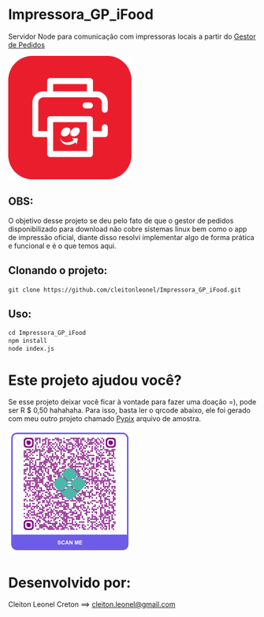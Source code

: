 # Impressora_GP_iFood

Servidor Node para comunicação com impressoras locais a partir do [Gestor de Pedidos](https://gestordepedidos.ifood.com.br/#/login)

<img src="https://raw.githubusercontent.com/cleitonleonel/Impressora_GP_iFood/master/icons/png/AppIcon.png" alt="Your image title" width="250"/>

## OBS:
O objetivo desse projeto se deu pelo fato de que o gestor de pedidos disponibilizado para download não cobre sistemas linux
bem como o app de impressão oficial, diante disso resolvi implementar algo de forma prática e funcional e é o que temos aqui.

## Clonando o projeto:

```shell
git clone https://github.com/cleitonleonel/Impressora_GP_iFood.git
```

## Uso:
```shell
cd Impressora_GP_iFood
npm install
node index.js
```

# Este projeto ajudou você?

Se esse projeto deixar você ficar à vontade para fazer uma doação =), pode ser R $ 0,50 hahahaha. Para isso, basta ler o qrcode abaixo, ele foi gerado com meu outro projeto chamado [Pypix](https://github.com/cleitonleonel/pypix.git) arquivo de amostra.

<img src="https://github.com/cleitonleonel/pypix/blob/master/qrcode.png?raw=true" alt="Your image title" width="250"/>

# Desenvolvido por:

Cleiton Leonel Creton ==> cleiton.leonel@gmail.com
